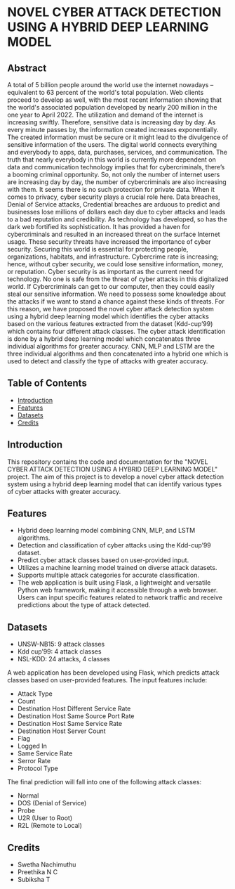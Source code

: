 # NOVEL CYBER ATTACK DETECTION USING A HYBRID DEEP LEARNING MODEL

## Abstract

A total of 5 billion people around the world use the internet nowadays – equivalent to 63 percent of the world's total population. Web clients proceed to develop as well, with the most recent information showing that the world's associated population developed by nearly 200 million in the one year to April 2022. The utilization and demand of the internet is increasing swiftly. Therefore, sensitive data is increasing day by day. As every minute passes by, the information created increases exponentially. The created information must be secure or it might lead to the divulgence of sensitive information of the users. The digital world connects everything and everybody to apps, data, purchases, services, and communication. The truth that nearly everybody in this world is currently more dependent on data and communication technology implies that for cybercriminals, there’s a booming criminal opportunity. So, not only the number of internet users are increasing day by day, the number of cybercriminals are also increasing with them. It seems there is no such protection for private data. When it comes to privacy, cyber security plays a crucial role here. Data breaches, Denial of Service attacks, Credential breaches are arduous to predict and businesses lose millions of dollars each day due to cyber attacks and leads to a bad reputation and credibility. As technology has developed, so has the dark web fortified its sophistication. It has provided a haven for cybercriminals and resulted in an increased threat on the surface Internet usage. These security threats have increased the importance of cyber security. Securing this world is essential for protecting people, organizations, habitats, and infrastructure. Cybercrime rate is increasing; hence, without cyber security, we could lose sensitive information, money, or reputation. Cyber security is as important as the current need for technology. No one is safe from the threat of cyber attacks in this digitalized world. If Cybercriminals can get to our computer, then they could easily steal our sensitive information. We need to possess some knowledge about the attacks if we want to stand a chance against these kinds of threats. For this reason, we have proposed the novel cyber attack detection system using a hybrid deep learning model which identifies the cyber attacks based on the various features extracted from the dataset (Kdd-cup’99) which contains four different attack classes. The cyber attack identification is done by a hybrid deep learning model which concatenates three individual algorithms for greater accuracy. CNN, MLP and LSTM are the three individual algorithms and then concatenated into a hybrid one which is used to detect and classify the type of attacks with greater accuracy.

## Table of Contents

- [Introduction](#introduction)
- [Features](#features)
- [Datasets](#datasets)
- [Credits](#credits)

## Introduction

This repository contains the code and documentation for the "NOVEL CYBER ATTACK DETECTION USING A HYBRID DEEP LEARNING MODEL" project. The aim of this project is to develop a novel cyber attack detection system using a hybrid deep learning model that can identify various types of cyber attacks with greater accuracy.

## Features

- Hybrid deep learning model combining CNN, MLP, and LSTM algorithms.
- Detection and classification of cyber attacks using the Kdd-cup’99 dataset.
- Predict cyber attack classes based on user-provided input.
- Utilizes a machine learning model trained on diverse attack datasets.
- Supports multiple attack categories for accurate classification.
- The web application is built using Flask, a lightweight and versatile Python web framework, making it accessible through a web browser. Users can input specific features related to network traffic and receive predictions about the type of attack detected.

## Datasets
- UNSW-NB15: 9 attack classes
- Kdd cup’99: 4 attack classes
- NSL-KDD: 24 attacks, 4 classes

A web application has been developed using Flask, which predicts attack classes based on user-provided features. The input features include:
- Attack Type
- Count
- Destination Host Different Service Rate
- Destination Host Same Source Port Rate
- Destination Host Same Service Rate
- Destination Host Server Count
- Flag
- Logged In
- Same Service Rate
- Serror Rate
- Protocol Type

The final prediction will fall into one of the following attack classes:
- Normal
- DOS (Denial of Service)
- Probe
- U2R (User to Root)
- R2L (Remote to Local)

## Credits

- Swetha Nachimuthu
- Preethika N C
- Subiksha T
